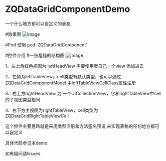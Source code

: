 # ZQDataGridComponentDemo
一个什么地方都可以自定义的表格


#效果图
![image](https://github.com/LiteratureZhiQing/ZQDataGridComponentDemo/blob/master/%E8%A1%A8%E6%A0%BC.gif)


#Pod 使用
pod 'ZQDataGridComponent'

#控件介绍
#一张粗糙的结构图
![image](https://github.com/LiteratureZhiQing/ZQDataGridComponentDemo/blob/master/%E8%A1%A8%E6%A0%BC%E7%BB%93%E6%9E%841.jpg)

1、左上角红色视图为 leftHeadView 需要使用者自己一个view 添加进去

2、左侧为leftTableView，cell类型有默认类型，也可以通过 ZQDataGridComponentModel 中leftTableViewCellClass属性注册

3、右上方rightHeadView 为 一个UICollectionView，它和rightTableView中cell的子视图类型相同

4、右下方主视图为rightTableView，cell类型为 ZQDataGridRightTableViewCell 


这个控件主要思路就是采用类型注册和方法签名预设,来实现表格的任何地方都可以自定义

具体代码参见本demo

如有疑问请Issues

